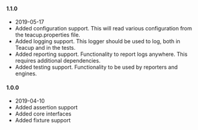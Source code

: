 #### 1.1.0
- 2019-05-17
- Added configuration support. This will read various configuration from the teacup.properties file.
- Added logging support. This logger should be used to log, both in Teacup and in the tests.
- Added reporting support. Functionality to report logs anywhere. This requires additional dependencies.
- Added testing support. Functionality to be used by reporters and engines.
#### 1.0.0
- 2019-04-10
- Added assertion support
- Added core interfaces
- Added fixture support